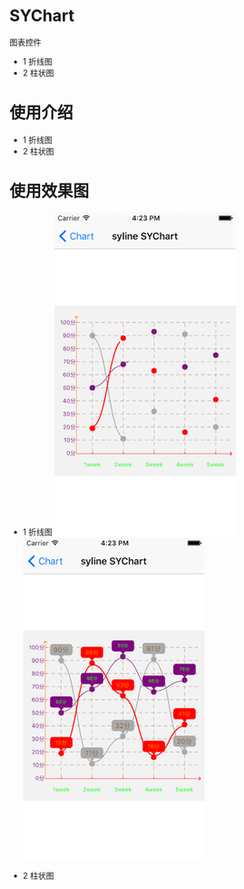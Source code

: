 # SYChart
图表控件
 * 1 折线图
 * 2 柱状图

# 使用介绍
 * 1 折线图
 * 2 柱状图

# 使用效果图
 * 1 折线图
![chartline01](./images/chartline01.png) 
![chartline02](./images/chartline02.png) 

 * 2 柱状图